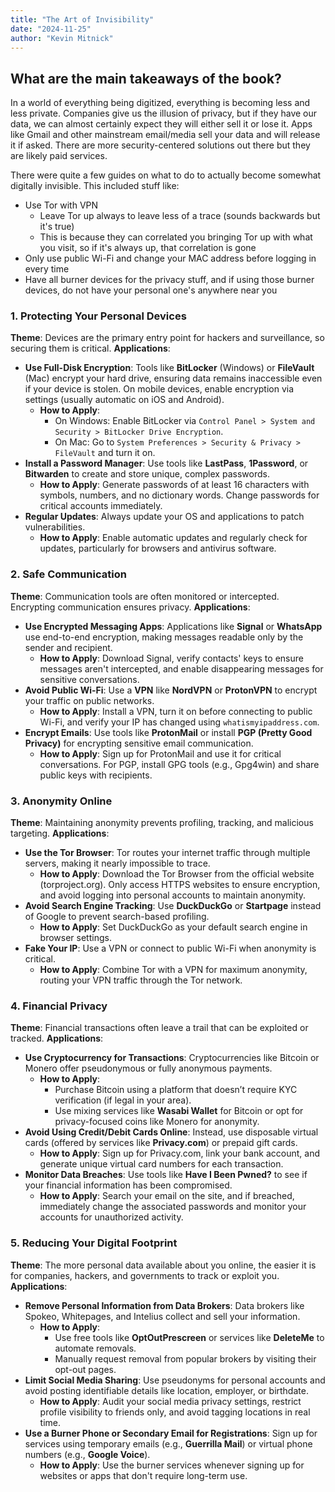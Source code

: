 ```yaml
---
title: "The Art of Invisibility"
date: "2024-11-25"
author: "Kevin Mitnick"
---
```

## What are the main takeaways of the book?
In a world of everything being digitized, everything is becoming less and less private. Companies give us the illusion of privacy, but if they have our data, we can almost certainly expect they will either sell it or lose it. Apps like Gmail and other mainstream email/media sell your data and will release it if asked. There are more security-centered solutions out there but they are likely paid services. 

There were quite a few guides on what to do to actually become somewhat digitally invisible. This included stuff like:
- Use Tor with VPN
	- Leave Tor up always to leave less of a trace (sounds backwards but it's true)
	- This is because they can correlated you bringing Tor up with what you visit, so if it's always up, that correlation is gone
- Only use public Wi-Fi and change your MAC address before logging in every time
- Have all burner devices for the privacy stuff, and if using those burner devices, do not have your personal one's anywhere near you

### **1. Protecting Your Personal Devices**
 **Theme**: Devices are the primary entry point for hackers and surveillance, so securing them is critical.
 **Applications**:
- **Use Full-Disk Encryption**: Tools like **BitLocker** (Windows) or **FileVault** (Mac) encrypt your hard drive, ensuring data remains inaccessible even if your device is stolen. On mobile devices, enable encryption via settings (usually automatic on iOS and Android).
    - **How to Apply**:
        - On Windows: Enable BitLocker via `Control Panel > System and Security > BitLocker Drive Encryption`.
        - On Mac: Go to `System Preferences > Security & Privacy > FileVault` and turn it on.
- **Install a Password Manager**: Use tools like **LastPass**, **1Password**, or **Bitwarden** to create and store unique, complex passwords.
    - **How to Apply**: Generate passwords of at least 16 characters with symbols, numbers, and no dictionary words. Change passwords for critical accounts immediately.
- **Regular Updates**: Always update your OS and applications to patch vulnerabilities.
    - **How to Apply**: Enable automatic updates and regularly check for updates, particularly for browsers and antivirus software.
 
### **2. Safe Communication**
**Theme**: Communication tools are often monitored or intercepted. Encrypting communication ensures privacy.
**Applications**:
- **Use Encrypted Messaging Apps**: Applications like **Signal** or **WhatsApp** use end-to-end encryption, making messages readable only by the sender and recipient.
    - **How to Apply**: Download Signal, verify contacts' keys to ensure messages aren't intercepted, and enable disappearing messages for sensitive conversations.
- **Avoid Public Wi-Fi**: Use a **VPN** like **NordVPN** or **ProtonVPN** to encrypt your traffic on public networks.
    - **How to Apply**: Install a VPN, turn it on before connecting to public Wi-Fi, and verify your IP has changed using `whatismyipaddress.com`.
- **Encrypt Emails**: Use tools like **ProtonMail** or install **PGP (Pretty Good Privacy)** for encrypting sensitive email communication.
    - **How to Apply**: Sign up for ProtonMail and use it for critical conversations. For PGP, install GPG tools (e.g., Gpg4win) and share public keys with recipients.

### **3. Anonymity Online**
**Theme**: Maintaining anonymity prevents profiling, tracking, and malicious targeting.
**Applications**:
- **Use the Tor Browser**: Tor routes your internet traffic through multiple servers, making it nearly impossible to trace.
    - **How to Apply**: Download the Tor Browser from the official website (torproject.org). Only access HTTPS websites to ensure encryption, and avoid logging into personal accounts to maintain anonymity.
- **Avoid Search Engine Tracking**: Use **DuckDuckGo** or **Startpage** instead of Google to prevent search-based profiling.
    - **How to Apply**: Set DuckDuckGo as your default search engine in browser settings.
- **Fake Your IP**: Use a VPN or connect to public Wi-Fi when anonymity is critical.
    - **How to Apply**: Combine Tor with a VPN for maximum anonymity, routing your VPN traffic through the Tor network.
 
### **4. Financial Privacy**
**Theme**: Financial transactions often leave a trail that can be exploited or tracked.
**Applications**:
- **Use Cryptocurrency for Transactions**: Cryptocurrencies like Bitcoin or Monero offer pseudonymous or fully anonymous payments.
    - **How to Apply**:
        - Purchase Bitcoin using a platform that doesn’t require KYC verification (if legal in your area).
        - Use mixing services like **Wasabi Wallet** for Bitcoin or opt for privacy-focused coins like Monero for anonymity.
- **Avoid Using Credit/Debit Cards Online**: Instead, use disposable virtual cards (offered by services like **Privacy.com**) or prepaid gift cards.
    - **How to Apply**: Sign up for Privacy.com, link your bank account, and generate unique virtual card numbers for each transaction.
- **Monitor Data Breaches**: Use tools like **Have I Been Pwned?** to see if your financial information has been compromised.
    - **How to Apply**: Search your email on the site, and if breached, immediately change the associated passwords and monitor your accounts for unauthorized activity.
 
### **5. Reducing Your Digital Footprint**
**Theme**: The more personal data available about you online, the easier it is for companies, hackers, and governments to track or exploit you.
**Applications**:
- **Remove Personal Information from Data Brokers**: Data brokers like Spokeo, Whitepages, and Intelius collect and sell your information.
    - **How to Apply**:
        - Use free tools like **OptOutPrescreen** or services like **DeleteMe** to automate removals.
        - Manually request removal from popular brokers by visiting their opt-out pages.
- **Limit Social Media Sharing**: Use pseudonyms for personal accounts and avoid posting identifiable details like location, employer, or birthdate.
    - **How to Apply**: Audit your social media privacy settings, restrict profile visibility to friends only, and avoid tagging locations in real time.
- **Use a Burner Phone or Secondary Email for Registrations**: Sign up for services using temporary emails (e.g., **Guerrilla Mail**) or virtual phone numbers (e.g., **Google Voice**).
    - **How to Apply**: Use the burner services whenever signing up for websites or apps that don't require long-term use.
